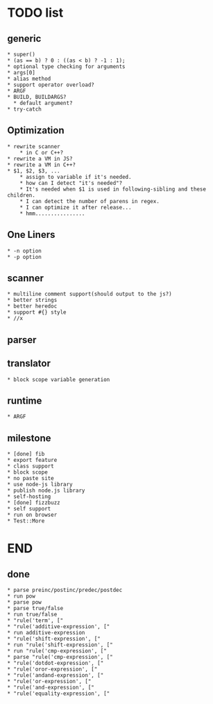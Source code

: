 TODO list
=========

generic
-------

    * super()
    * (as == b) ? 0 : ((as < b) ? -1 : 1);
    * optional type checking for arguments
    * args[0]
    * alias method
    * support operator overload?
    * ARGF
    * BUILD, BUILDARGS?
      * default argument?
    * try-catch

Optimization
------------

    * rewrite scanner
        * in C or C++?
    * rewrite a VM in JS?
    * rewrite a VM in C++?
    * $1, $2, $3, ...
        * assign to variable if it's needed.
        * how can I detect "it's needed"?
        * It's needed when $1 is used in following-sibling and these children.
        * I can detect the number of parens in regex.
        * I can optimize it after release...
        * hmm................

One Liners
----------

    * -n option
    * -p option

scanner
-------

    * multiline comment support(should output to the js?)
    * better strings
    * better heredoc
    * support #{} style
    * //x

parser
------


translator
----------

    * block scope variable generation

runtime
-------

    * ARGF

milestone
---------

    * [done] fib
    * export feature
    * class support
    * block scope
    * no paste site
    * use node-js library
    * publish node.js library
    * self-hosting
    * [done] fizzbuzz
    * self support
    * run on browser
    * Test::More

END
===

done
----

    * parse preinc/postinc/predec/postdec
    * run pow
    * parse pow
    * parse true/false
    * run true/false
    * "rule('term', ["
    * "rule('additive-expression', ["
    * run additive-expression
    * "rule('shift-expression', ["
    * run "rule('shift-expression', ["
    * run "rule('cmp-expression', ["
    * parse "rule('cmp-expression', ["
    * "rule('dotdot-expression', ["
    * "rule('oror-expression', ["
    * "rule('andand-expression', ["
    * "rule('or-expression', ["
    * "rule('and-expression', ["
    * "rule('equality-expression', ["

